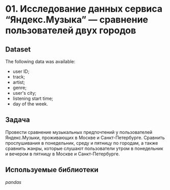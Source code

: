 # 01. Исследование данных сервиса “Яндекс.Музыка” — сравнение пользователей двух городов


## Dataset

The following data was available:
- user ID;
- track;
- artist;
- genre;
- user's city;
- listening start time;
- day of the week.


## Задача

Провести сравнение музыкальных предпочтений у пользователей Яндекс.Музыки, проживающих в Москве и Санкт-Петербурге. Сравнить прослушивания в понедельник, среду и пятницу по городам, а также сравнить жанры, которые слушают пользователи утром в понедельник и вечером в пятницу в Москве и Санкт-Петербурге.  

## Используемые библиотеки
*pandas*
